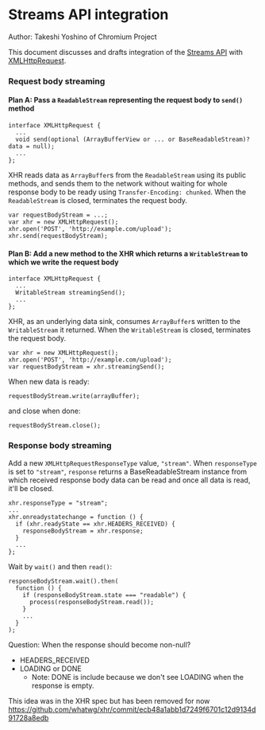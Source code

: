 Streams API integration
=======================

Author: Takeshi Yoshino of Chromium Project

This document discusses and drafts integration of the [Streams API](https://github.com/whatwg/streams) with [XMLHttpRequest](http://xhr.spec.whatwg.org/).

### Request body streaming

#### Plan A: Pass a `ReadableStream` representing the request body to `send()` method

```
interface XMLHttpRequest {
  ...
  void send(optional (ArrayBufferView or ... or BaseReadableStream)? data = null);
  ...
};
```

XHR reads data as `ArrayBuffer`s from the `ReadableStream` using its public methods, and sends them to the network without waiting for whole response body to be ready using `Transfer-Encoding: chunked`. When the `ReadableStream` is closed, terminates the request body.

```
var requestBodyStream = ...;
var xhr = new XMLHttpRequest();
xhr.open('POST', 'http://example.com/upload');
xhr.send(requestBodyStream);
```

#### Plan B: Add a new method to the XHR which returns a `WritableStream` to which we write the request body

```
interface XMLHttpRequest {
  ...
  WritableStream streamingSend();
  ...
};
```

XHR, as an underlying data sink, consumes `ArrayBuffer`s written to the `WritableStream` it returned. When the `WritableStream` is closed, terminates the request body.

```
var xhr = new XMLHttpRequest();
xhr.open('POST', 'http://example.com/upload');
var requestBodyStream = xhr.streamingSend();
```

When new data is ready:

```
requestBodyStream.write(arrayBuffer);
```

and close when done:

```
requestBodyStream.close();
```

### Response body streaming

Add a new `XMLHttpRequestResponseType` value, `"stream"`. When `responseType` is set to `"stream"`, `response` returns a BaseReadableStream instance from which received response body data can be read and once all data is read, it'll be closed.

```
xhr.responseType = "stream";
...
xhr.onreadystatechange = function () {
  if (xhr.readyState == xhr.HEADERS_RECEIVED) {
    responseBodyStream = xhr.response;
  }
  ...
};
```

Wait by `wait()` and then `read()`:

```
responseBodyStream.wait().then(
  function () {
    if (responseBodyStream.state === "readable") {
      process(responseBodyStream.read());
    }
    ...
  }
);
```

Question: When the response should become non-null?

* HEADERS_RECEIVED
* LOADING or DONE
    * Note: DONE is include because we don't see LOADING when the response is empty.

This idea was in the XHR spec but has been removed for now https://github.com/whatwg/xhr/commit/ecb48a1abb1d7249f6701c12d9134d91728a8edb
